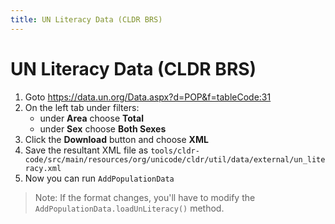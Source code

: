 ```yaml
---
title: UN Literacy Data (CLDR BRS)
---
```


# UN Literacy Data (CLDR BRS)

1. Goto <https://data.un.org/Data.aspx?d=POP&f=tableCode:31>
2. On the left tab under filters:
    - under **Area** choose **Total**
    - under **Sex** choose **Both Sexes**
3. Click the **Download** button and choose **XML**
4. Save the resultant XML file as `tools/cldr-code/src/main/resources/org/unicode/cldr/util/data/external/un_literacy.xml`
5. Now you can run `AddPopulationData`

> Note: If the format changes, you'll have to modify the `AddPopulationData.loadUnLiteracy()` method.
